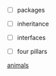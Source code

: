 
- [ ] packages
- [ ] inheritance
- [ ] interfaces
- [ ] four pillars


[animals](./Animals/README.md)